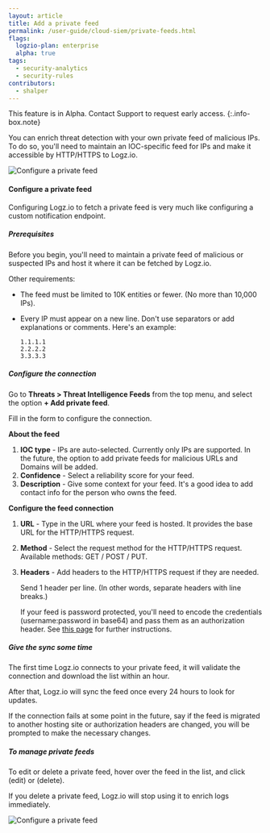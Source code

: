 ```yaml
---
layout: article
title: Add a private feed
permalink: /user-guide/cloud-siem/private-feeds.html
flags:
  logzio-plan: enterprise
  alpha: true
tags:
  - security-analytics
  - security-rules
contributors:
  - shalper
---
```


This feature is in Alpha. Contact Support to request early access.
{:.info-box.note}

You can enrich threat detection with your own private feed of malicious IPs. To do so, you'll need to maintain an IOC-specific feed for IPs and make it accessible by HTTP/HTTPS to Logz.io.

![Configure a private feed](https://dytvr9ot2sszz.cloudfront.net/logz-docs/siem/configure-private-feed-alpha.png)


#### Configure a private feed

Configuring Logz.io to fetch a private feed is very much like configuring a custom notification endpoint.

<div class="tasklist">

##### Prerequisites

Before you begin, you'll need to maintain a private feed of malicious or suspected IPs and host it where it can be fetched by Logz.io.

Other requirements:

* The feed must be limited to 10K entities or fewer. (No more than 10,000 IPs).
* Every IP must appear on a new line. Don't use separators or add explanations or comments.
  Here's an example:

  ```
  1.1.1.1
  2.2.2.2
  3.3.3.3
  ```

##### Configure the connection

Go to **Threats > Threat Intelligence Feeds** from the top menu, and select the option **+ Add private feed**.

Fill in the form to configure the connection.

**About the feed**

1. **IOC type** - IPs are auto-selected. Currently only IPs are supported. In the future, the option to add private feeds for malicious URLs and Domains will be added.
2. **Confidence** - Select a reliability score for your feed.
3. **Description** - Give some context for your feed. It's a good idea to add contact info for the person who owns the feed.

**Configure the feed connection**

1. **URL** - Type in the URL where your feed is hosted. It provides the base URL for the HTTP/HTTPS request.
2. **Method** - Select the request method for the HTTP/HTTPS request. Available methods: GET / POST / PUT.
3. **Headers** - Add headers to the HTTP/HTTPS request if they are needed.

    Send 1 header per line. (In other words, separate headers with line breaks.)
  
    If your feed is password protected, you'll need to encode the credentials (username:password in base64) and pass them as an authorization header. See [this page](/user-guide/encoding-authorization-header.html) for further instructions.


##### Give the sync some time

The first time Logz.io connects to your private feed, it will validate the connection and download the list within an hour.

After that, Logz.io will sync the feed once every 24 hours to look for updates.

If the connection fails at some point in the future, say if the feed is migrated to another hosting site or authorization headers are changed, you will be prompted to make the necessary changes.


##### To manage private feeds

To edit or delete a private feed, hover over the feed in the list,
  and click <i class="li li-pencil"></i> (edit)
  or <i class="li li-trash"></i> (delete).

If you delete a private feed, Logz.io will stop using it to enrich logs immediately.

![Configure a private feed](https://dytvr9ot2sszz.cloudfront.net/logz-docs/siem/feed-info.png)